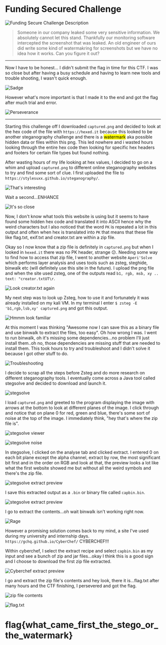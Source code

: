 # Funding Secured Challenge #

![Funding Secure Challenge Description](https://github.com/Jay-m8/CTF-Writeup/blob/65431f21ce07785dee3bff0491283a4d8b733c47/Cyber%20Cooperative%20CTF%202023/Forensics/Screenshots/funding1.png)

> Someone in our company leaked some very sensitive information. We absolutely cannot let this stand. Thankfully our monitoring software intercepted the screenshot that was leaked. An old engineer of ours did write some kind of watermakring for screenshots but we have no idea how it works. Can you figure it out?
---
Now I have to be honest... I didn't submit the flag in time for this CTF. I was so close but after having a busy schedule and having to learn new tools and trouble shooting, I wasn't quick enough.

![Sadge](https://i.redd.it/ucrw2std8k891.gif "I cry every time")

However what's more important is that I made it to the end and got the flag after much trial and error.

![Perseverance](https://media.giphy.com/media/jm4nsAWdCV4Lm/giphy.gif)

---
Starting this challenge off I downloaded `captured.png` and decided to look at the hex code of the file with `https://hexed.it` because this looked to be another steganography challenge and there is a <mark>watermark</mark> aka possible hidden data or files within this png. This led nowhere and i wasted hours looking through the entire hex code then looking for specific hex headers and footers for certain file types but found nothing. 

After wasting hours of my life looking at hex values, I decided to go on a whim and upload `captured.png` to different online steganography websites to try and find some sort of clue. I first uploaded the file to `https://stylesuxx.github.io/steganography/`.

![That's interesting](https://github.com/Jay-m8/CTF-Writeup/blob/65431f21ce07785dee3bff0491283a4d8b733c47/Cyber%20Cooperative%20CTF%202023/Forensics/Screenshots/funding10.png "oooooo interesting")

Wait a second...ENHANCE

![It's so close](https://github.com/Jay-m8/CTF-Writeup/blob/65431f21ce07785dee3bff0491283a4d8b733c47/Cyber%20Cooperative%20CTF%202023/Forensics/Screenshots/funding10-5.png "it says flag")

Now, I don't know what tools this website is using but it seems to have found some hidden hex code and translated it into ASCII hence why the weird characters but I also noticed that the word `PK` is repeated a lot in this output and often when hex is translated into `PK` that means that these file like flag.txt, exif.txt and creator.txt are within a zip file.

Okay so I now know that a zip file is definitely in `captured.png` but when I looked in `hexed.it` there was no PK header, strange 😕. Needing some way to find how to access that zip file, I went to another website `Aperi'Solve` which performs layer analysis and uses tools such as zsteg, steghide, binwalk etc (will definitely use this site in the future). I upload the png file and when the site used zsteg, one of the outputs read `b1, rgb, msb, xy .. text: "creator.txtUT\r`. 

![Look creator.txt again](https://github.com/Jay-m8/CTF-Writeup/blob/65431f21ce07785dee3bff0491283a4d8b733c47/Cyber%20Cooperative%20CTF%202023/Forensics/Screenshots/funding12.png "creator.txt")

My next step was to look up Zsteg, how to use it and fortunately it was already installed on my kali VM. In my terminal I enter `$ zsteg -E 'b1,rgb,lsb,xy' captured.png` and got this output.

![Hmmm look familiar](https://github.com/Jay-m8/CTF-Writeup/blob/65431f21ce07785dee3bff0491283a4d8b733c47/Cyber%20Cooperative%20CTF%202023/Forensics/Screenshots/funding11.png "looks like what the first tool showed me")

At this moment I was thinking "Awesome now I can save this as a binary file and use binwalk to extract the files, too easy". Oh how wrong I was. I went to run binwalk, oh it's missing some dependencies...no problem I'll just install them..oh no, those dependencies are missing stuff that are needed to install them. This took hours to try and troubleshoot and I didn't solve it because I got other stuff to do.

![Troubleshooting](https://j.gifs.com/x6GPEJ.gif)

I decide to scrap all the steps before Zsteg and do more research on different steganography tools. I eventually come across a Java tool called stegsolve and decided to download and launch it.

![stegsolve](https://github.com/Jay-m8/CTF-Writeup/blob/65431f21ce07785dee3bff0491283a4d8b733c47/Cyber%20Cooperative%20CTF%202023/Forensics/Screenshots/funding2.png "launching stegsolve")

I load `captured.png` and greeted to the program displaying the image with arrows at the bottom to look at different planes of the image. I click through and notice that on plane 0 for red, green and blue, there's some sort of noise at the top of the image. I immediately think, "hey that's where the zip file is".

![stegsolve viewer](https://github.com/Jay-m8/CTF-Writeup/blob/65431f21ce07785dee3bff0491283a4d8b733c47/Cyber%20Cooperative%20CTF%202023/Forensics/Screenshots/funding3.png "stegsolve viewer")

![stegsolve noise](https://github.com/Jay-m8/CTF-Writeup/blob/65431f21ce07785dee3bff0491283a4d8b733c47/Cyber%20Cooperative%20CTF%202023/Forensics/Screenshots/funding4.png "stegsolve noise")

In stegsolve, I clicked on the analyse tab and clicked extract. I entered 0 on each bit plane except the alpha channel, extract by row, the most significant bit first and in the order on RGB and look at that, the preview looks a lot like what the first website showed me but without all the weird symbols and there's the zip file.

![stegsolve extract preview](https://github.com/Jay-m8/CTF-Writeup/blob/65431f21ce07785dee3bff0491283a4d8b733c47/Cyber%20Cooperative%20CTF%202023/Forensics/Screenshots/funding5.png "the zip file")

I save this extracted output as a `.bin` or binary file called `capbin.bin`. 

![stegsolve extract preview](https://github.com/Jay-m8/CTF-Writeup/blob/65431f21ce07785dee3bff0491283a4d8b733c47/Cyber%20Cooperative%20CTF%202023/Forensics/Screenshots/funding6.png "the zip file")

I go to extract the contents...oh wait binwalk isn't working right now.

![Rage](https://media1.tenor.com/m/LE53EwurJkEAAAAC/pepe-angry.gif)

However a promising solution comes back to my mind, a site I've used during my university and internship days. `https://gchq.github.io/CyberChef/` CYBERCHEF!!!

Within cyberchef, I select the extract recipe and select `capbin.bin` as my input and see a bunch of zip and jar files...okay I think this is a good sign and I choose to download the first zip file extracted.

![Cyberchef extract preview](https://github.com/Jay-m8/CTF-Writeup/blob/65431f21ce07785dee3bff0491283a4d8b733c47/Cyber%20Cooperative%20CTF%202023/Forensics/Screenshots/funding7.png "list of extracted files")

I go and extract the zip file's contents and hey look, there it is...flag.txt after many hours and the CTF finishing, I persevered and got the flag.

![zip file contents](https://github.com/Jay-m8/CTF-Writeup/blob/65431f21ce07785dee3bff0491283a4d8b733c47/Cyber%20Cooperative%20CTF%202023/Forensics/Screenshots/funding8.png)

![flag.txt](https://github.com/Jay-m8/CTF-Writeup/blob/65431f21ce07785dee3bff0491283a4d8b733c47/Cyber%20Cooperative%20CTF%202023/Forensics/Screenshots/funding9.png "flag.txt")

# flag{what_came_first_the_stego_or_the_watermark} #
